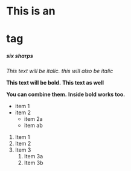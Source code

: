 # This is an <h1> tag
##### six sharps

*This text will be italic.*
_this will also be italic_

**This text will be bold.**
__This text as well__

__**You can combine them.**__
__Inside **bold** works too.__

* item 1
* item 2
	* item 2a
	* item ab

1. Item 1
1. Item 2
1. Item 3
	1. Item 3a
	1. Item 3b

